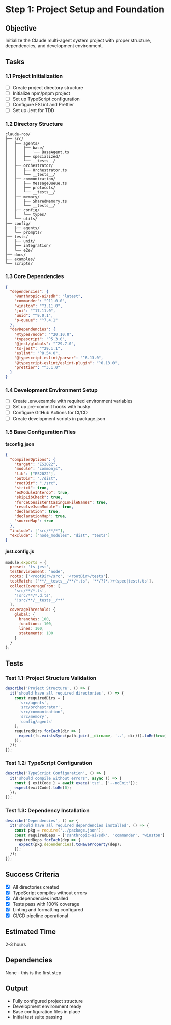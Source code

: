 # Step 1: Project Setup and Foundation

## Objective
Initialize the Claude multi-agent system project with proper structure, dependencies, and development environment.

## Tasks

### 1.1 Project Initialization
- [ ] Create project directory structure
- [ ] Initialize npm/pnpm project
- [ ] Set up TypeScript configuration
- [ ] Configure ESLint and Prettier
- [ ] Set up Jest for TDD

### 1.2 Directory Structure
```
claude-roo/
├── src/
│   ├── agents/
│   │   ├── base/
│   │   │   └── BaseAgent.ts
│   │   ├── specialized/
│   │   └── __tests__/
│   ├── orchestrator/
│   │   ├── Orchestrator.ts
│   │   └── __tests__/
│   ├── communication/
│   │   ├── MessageQueue.ts
│   │   ├── protocols/
│   │   └── __tests__/
│   ├── memory/
│   │   ├── SharedMemory.ts
│   │   └── __tests__/
│   ├── config/
│   │   └── types/
│   └── utils/
├── config/
│   ├── agents/
│   └── prompts/
├── tests/
│   ├── unit/
│   ├── integration/
│   └── e2e/
├── docs/
├── examples/
└── scripts/
```

### 1.3 Core Dependencies
```json
{
  "dependencies": {
    "@anthropic-ai/sdk": "latest",
    "commander": "^11.0.0",
    "winston": "^3.11.0",
    "joi": "^17.11.0",
    "uuid": "^9.0.1",
    "p-queue": "^7.4.1"
  },
  "devDependencies": {
    "@types/node": "^20.10.0",
    "typescript": "^5.3.0",
    "@jest/globals": "^29.7.0",
    "ts-jest": "^29.1.1",
    "eslint": "^8.54.0",
    "@typescript-eslint/parser": "^6.13.0",
    "@typescript-eslint/eslint-plugin": "^6.13.0",
    "prettier": "^3.1.0"
  }
}
```

### 1.4 Development Environment Setup
- [ ] Create .env.example with required environment variables
- [ ] Set up pre-commit hooks with husky
- [ ] Configure GitHub Actions for CI/CD
- [ ] Create development scripts in package.json

### 1.5 Base Configuration Files

#### tsconfig.json
```json
{
  "compilerOptions": {
    "target": "ES2022",
    "module": "commonjs",
    "lib": ["ES2022"],
    "outDir": "./dist",
    "rootDir": "./src",
    "strict": true,
    "esModuleInterop": true,
    "skipLibCheck": true,
    "forceConsistentCasingInFileNames": true,
    "resolveJsonModule": true,
    "declaration": true,
    "declarationMap": true,
    "sourceMap": true
  },
  "include": ["src/**/*"],
  "exclude": ["node_modules", "dist", "tests"]
}
```

#### jest.config.js
```javascript
module.exports = {
  preset: 'ts-jest',
  testEnvironment: 'node',
  roots: ['<rootDir>/src', '<rootDir>/tests'],
  testMatch: ['**/__tests__/**/*.ts', '**/?(*.)+(spec|test).ts'],
  collectCoverageFrom: [
    'src/**/*.ts',
    '!src/**/*.d.ts',
    '!src/**/__tests__/**'
  ],
  coverageThreshold: {
    global: {
      branches: 100,
      functions: 100,
      lines: 100,
      statements: 100
    }
  }
};
```

## Tests

### Test 1.1: Project Structure Validation
```typescript
describe('Project Structure', () => {
  it('should have all required directories', () => {
    const requiredDirs = [
      'src/agents',
      'src/orchestrator',
      'src/communication',
      'src/memory',
      'config/agents'
    ];
    requiredDirs.forEach(dir => {
      expect(fs.existsSync(path.join(__dirname, '..', dir))).toBe(true);
    });
  });
});
```

### Test 1.2: TypeScript Configuration
```typescript
describe('TypeScript Configuration', () => {
  it('should compile without errors', async () => {
    const { exitCode } = await execa('tsc', ['--noEmit']);
    expect(exitCode).toBe(0);
  });
});
```

### Test 1.3: Dependency Installation
```typescript
describe('Dependencies', () => {
  it('should have all required dependencies installed', () => {
    const pkg = require('../package.json');
    const requiredDeps = ['@anthropic-ai/sdk', 'commander', 'winston'];
    requiredDeps.forEach(dep => {
      expect(pkg.dependencies).toHaveProperty(dep);
    });
  });
});
```

## Success Criteria
- [x] All directories created
- [x] TypeScript compiles without errors
- [x] All dependencies installed
- [x] Tests pass with 100% coverage
- [x] Linting and formatting configured
- [x] CI/CD pipeline operational

## Estimated Time
2-3 hours

## Dependencies
None - this is the first step

## Output
- Fully configured project structure
- Development environment ready
- Base configuration files in place
- Initial test suite passing